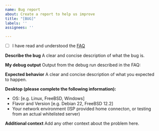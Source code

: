 ```yaml
---
name: Bug report
about: Create a report to help us improve
title: "[BUG]"
labels: ''
assignees: ''

---
```


- [ ] I have read and understood the [FAQ](https://github.com/karolyi/py3-validate-email/blob/master/FAQ.md)

**Describe the bug**
A clear and concise description of what the bug is.

**My debug output**
Output from the debug run described in the FAQ:

**Expected behavior**
A clear and concise description of what you expected to happen.

**Desktop (please complete the following information):**
 - OS: [e.g. Linux, FreeBSD, Windows]
 - Flavor and Version [e.g. Debian 22, FreeBSD 12.2]
- Your network environment (ISP provided home connecton, or testing from an actual whitelisted server)

**Additional context**
Add any other context about the problem here.
